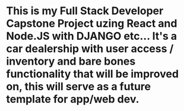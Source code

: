 # This is my Full Stack Developer Capstone Project uzing React and Node.JS with DJANGO etc... It's a car dealership with user access / inventory and bare bones functionality that will be improved on, this will serve as a future template for app/web dev.
